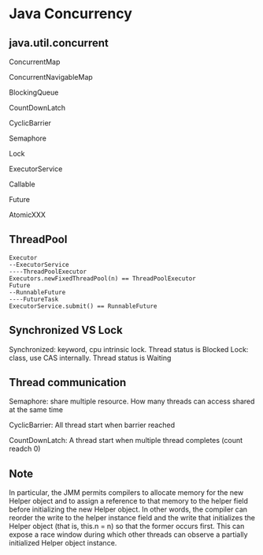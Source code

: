# Java Concurrency

## java.util.concurrent 

ConcurrentMap 

ConcurrentNavigableMap 

BlockingQueue 

CountDownLatch 

CyclicBarrier 

Semaphore 

Lock 

ExecutorService 

Callable 

Future 

AtomicXXX 

## ThreadPool 

```text
Executor
--ExecutorService
----ThreadPoolExecutor
Executors.newFixedThreadPool(n) == ThreadPoolExecutor
Future
--RunnableFuture
----FutureTask
ExecutorService.submit() == RunnableFuture
```

## Synchronized VS Lock 

Synchronized: keyword, cpu intrinsic lock. Thread status is Blocked Lock: class, use CAS internally. Thread status is Waiting

## Thread communication 

Semaphore: share multiple resource. How many threads can access shared at the same time 

CyclicBarrier: All thread start when barrier reached 

CountDownLatch: A thread start when multiple thread completes \(count readch 0\)

## Note

In particular, the JMM permits compilers to allocate memory for the new Helper object and to assign a reference to that memory to the helper field before initializing the new Helper object. In other words, the compiler can reorder the write to the helper instance field and the write that initializes the Helper object \(that is, this.n = n\) so that the former occurs first. This can expose a race window during which other threads can observe a partially initialized Helper object instance.

